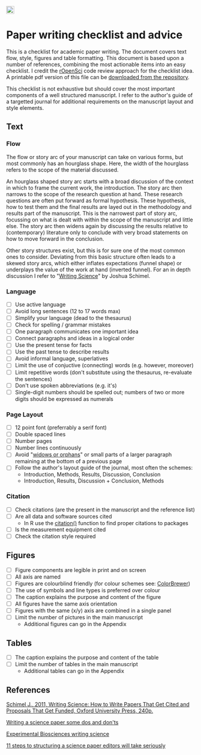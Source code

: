 <a href="https://www.buymeacoffee.com/H2wlgqCLO"><img src="https://www.buymeacoffee.com/assets/img/custom_images/orange_img.png" alt="Buy Me A Coffee" height="21px" ></a>

# Paper writing checklist and advice

This is a checklist for academic paper writing. The document covers text flow, style, figures and table formatting. This document is based upon a number of references, combining the most actionable items into an easy checklist. I credit the [rOpenSci](https://ropensci.org/) code review approach for the checklist idea. A printable pdf version of this file can be [downloaded from the repository](https://github.com/khufkens/paper_writing_checklist/raw/master/paper_writing_checklist.pdf).

This checklist is not exhaustive but should cover the most important components of a well structured manuscript. I refer to the author's guide of a targetted journal for additional requirements on the manuscript layout and style elements.

## Text

### Flow

The flow or story arc of your manuscript can take on various forms, but most commonly has an hourglass shape. Here, the width of the hourglass refers to the scope of the material discussed.

An hourglass shaped story arc starts with a broad discussion of the context in which to frame the current work, the introduction. The story arc then narrows to the scope of the research question at hand. These research questions are often put forward as formal hypothesis. These hypothesis, how to test them and the final results are layed out in the methodology and results part of the manuscript. This is the narrowest part of story arc, focussing on what is dealt with within the scope of the manuscript and little else. The story arc then widens again by discussing the results relative to (contemporary) literature only to conclude with very broad statements on how to move forward in the conclusion.

Other story structures exist, but this is for sure one of the most common ones to consider. Deviating from this basic structure often leads to a skewed story arcs, which either inflates expectations (funnel shape) or underplays the value of the work at hand (inverted funnel). For an in depth discussion I refer to "[Writing Science](https://global.oup.com/academic/product/writing-science-9780199760237?cc=us&lang=en&)" by Joshua Schimel.

### Language

- [ ] Use active language
- [ ] Avoid long sentences (12 to 17 words max)
- [ ] Simplify your language (dead to the thesaurus)
- [ ] Check for spelling / grammar mistakes
- [ ] One paragraph communicates one important idea
- [ ] Connect paragraphs and ideas in a logical order
- [ ] Use the present tense for facts
- [ ] Use the past tense to describe results
- [ ] Avoid informal language, superlatives
- [ ] Limit the use of conjuctive (connecting) words (e.g. however, moreover)
- [ ] Limit repetitive words (don't substitute using the thesaurus, re-evaluate the sentences)
- [ ] Don't use spoken abbreviations (e.g. it's)
- [ ] Single-digit numbers should be spelled out; numbers of two or more digits should be expressed as numerals

### Page Layout

- [ ] 12 point font (preferrably a serif font)
- [ ] Double spaced lines
- [ ] Number pages
- [ ] Number lines continuously
- [ ] Avoid "[widows or orphans](https://en.wikipedia.org/wiki/Widow_(typesetting))" or small parts of a larger paragraph remaining at the bottom of a previous page
- [ ] Follow the author's layout guide of the journal, most often the schemes:
	- Introduction, Methods, Results, Discussion, Conclusion
	- Introduction, Results, Discussion + Conclusion, Methods

### Citation

- [ ] Check citations (are the present in the manuscript and the reference list)
- [ ] Are all data and software sources cited
	- In R use the [citation()](https://www.rdocumentation.org/packages/utils/versions/3.5.1/topics/citation) function to find proper citations to packages
- [ ] Is the measurement equipment cited
- [ ] Check the citation style required

## Figures

- [ ] Figure components are legible in print and on screen
- [ ] All axis are named
- [ ] Figures are colourblind friendly (for colour schemes see: [ColorBrewer](http://colorbrewer2.org/)) 
- [ ] The use of symbols and line types is preferred over colour
- [ ] The caption explains the purpose and content of the figure
- [ ] All figures have the same axis orientation
- [ ] Figures with the same (x/y) axis are combined in a single panel
- [ ] Limit the number of pictures in the main manuscript
	- Additional figures can go in the Appendix

## Tables

- [ ] The caption explains the purpose and content of the table
- [ ] Limit the number of tables in the main manuscript
	- Additional tables can go in the Appendix

## References

[Schimel J., 2011, Writing Science: How to Write Papers That Get Cited and Proposals That Get Funded, Oxford University Press, 240p.](https://global.oup.com/academic/product/writing-science-9780199760237?cc=us&lang=en&)

[Writing a science paper some dos and don'ts](https://www.elsevier.com/connect/writing-a-science-paper-some-dos-and-donts)

[Experimental Biosciences writing science](http://www.ruf.rice.edu/~bioslabs/tools/report/reportform.html)

[11 steps to structuring a science paper editors will take seriously](https://www.elsevier.com/connect/11-steps-to-structuring-a-science-paper-editors-will-take-seriously)